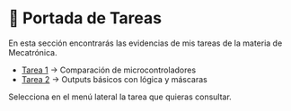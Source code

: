 ﻿# 📂 Portada de Tareas

En esta sección encontrarás las evidencias de mis tareas de la materia de Mecatrónica.

- [Tarea 1](tarea1.md) → Comparación de microcontroladores  
- [Tarea 2](tarea2.md) → Outputs básicos con lógica y máscaras  

Selecciona en el menú lateral la tarea que quieras consultar.



